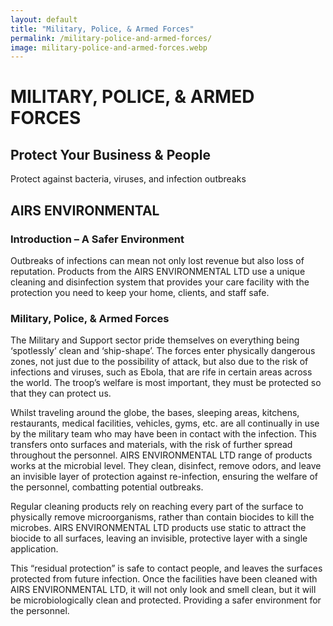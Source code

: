 ```yaml
---
layout: default
title: "Military, Police, & Armed Forces"
permalink: /military-police-and-armed-forces/
image: military-police-and-armed-forces.webp
---
```


# MILITARY, POLICE, & ARMED FORCES
## Protect Your Business & People
Protect against bacteria, viruses, and infection outbreaks

## AIRS ENVIRONMENTAL

### Introduction – A Safer Environment
Outbreaks of infections can mean not only lost revenue but also loss of reputation. Products from the AIRS ENVIRONMENTAL LTD use a unique cleaning and disinfection system that provides your care facility with the protection you need to keep your home, clients, and staff safe.

### Military, Police, & Armed Forces
The Military and Support sector pride themselves on everything being ‘spotlessly’ clean and ‘ship-shape’. The forces enter physically dangerous zones, not just due to the possibility of attack, but also due to the risk of infections and viruses, such as Ebola, that are rife in certain areas across the world. The troop’s welfare is most important, they must be protected so that they can protect us.

Whilst traveling around the globe, the bases, sleeping areas, kitchens, restaurants, medical facilities, vehicles, gyms, etc. are all continually in use by the military team who may have been in contact with the infection. This transfers onto surfaces and materials, with the risk of further spread throughout the personnel. AIRS ENVIRONMENTAL LTD  range of products works at the microbial level. They clean, disinfect, remove odors, and leave an invisible layer of protection against re-infection, ensuring the welfare of the personnel, combatting potential outbreaks.

Regular cleaning products rely on reaching every part of the surface to physically remove microorganisms, rather than contain biocides to kill the microbes. AIRS ENVIRONMENTAL LTD products use static to attract the biocide to all surfaces, leaving an invisible, protective layer with a single application.

This “residual protection” is safe to contact people, and leaves the surfaces protected from future infection. Once the facilities have been cleaned with AIRS ENVIRONMENTAL LTD, it will not only look and smell clean, but it will be microbiologically clean and protected. Providing a safer environment for the personnel.